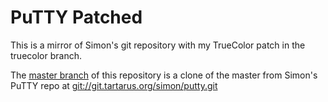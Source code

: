 PuTTY Patched
=============

This is a mirror of Simon's git repository with my TrueColor patch
in the truecolor branch.

The [master branch](https://github.com/chrisbra/putty/tree/master) of this
repository is a clone of the master from Simon's PuTTY repo at
[git://git.tartarus.org/simon/putty.git](https://git.tartarus.org/?p=simon/putty.git)
